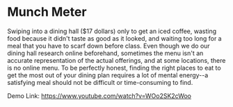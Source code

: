 # Munch Meter

Swiping into a dining hall ($17 dollars) only to get an iced coffee, wasting food because it didn't taste as good as it looked, and waiting too long for a meal that you have to scarf down before class. 
Even though we do our dining hall research online beforehand, sometimes the menu isn't an accurate representation of the actual offerings, and at some locations, there is no online menu. 
To be perfectly honest, finding the right places to eat to get the most out of your dining plan requires a lot of mental energy--a satisfying meal should not be difficult or time-consuming to find.


Demo Link: https://www.youtube.com/watch?v=WOo2SK2cWoo


